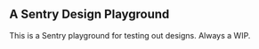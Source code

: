 
## A Sentry Design Playground

This is a Sentry playground for testing out designs. Always a WIP. 
